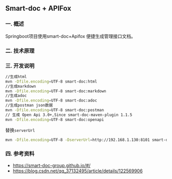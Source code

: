 ## Smart-doc + APIFox

### 一.  概述

Springboot项目使用smart-doc+Apifox 便捷生成管理接口文档。

### 二.  技术原理

### 三.  开发说明

```sh
//生成html
mvn -Dfile.encoding=UTF-8 smart-doc:html
//生成markdown
mvn -Dfile.encoding=UTF-8 smart-doc:markdown
//生成adoc
mvn -Dfile.encoding=UTF-8 smart-doc:adoc
//生成postman json数据
mvn -Dfile.encoding=UTF-8 smart-doc:postman
// 生成 Open Api 3.0+,Since smart-doc-maven-plugin 1.1.5
mvn -Dfile.encoding=UTF-8 smart-doc:openapi
```

替换`serverUrl`

```sh
mvn -Dfile.encoding=UTF-8 -DserverUrl=http://192.168.1.130:8101 smart-doc:html
```



### 四.  参考资料 

- https://smart-doc-group.github.io/#/
- https://blog.csdn.net/qq_37132495/article/details/122569906
